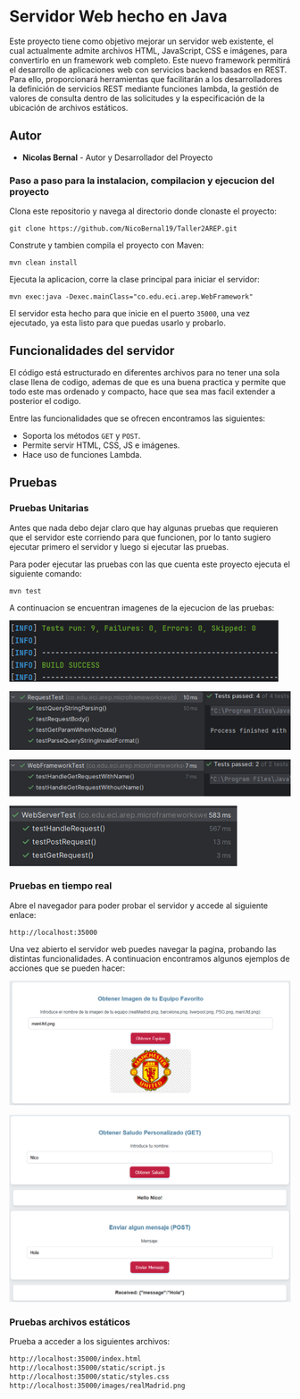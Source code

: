 # Servidor Web hecho en Java

Este proyecto tiene como objetivo mejorar un servidor web existente, el cual actualmente admite archivos HTML, JavaScript, CSS e imágenes, para convertirlo en un framework web completo. Este nuevo framework permitirá el desarrollo de aplicaciones web con servicios backend basados en REST. Para ello, proporcionará herramientas que facilitarán a los desarrolladores la definición de servicios REST mediante funciones lambda, la gestión de valores de consulta dentro de las solicitudes y la especificación de la ubicación de archivos estáticos.

## Autor

* **Nicolas Bernal** - Autor y Desarrollador del Proyecto

### Paso a paso para la instalacion, compilacion y ejecucion del proyecto

Clona este repositorio y navega al directorio donde clonaste el proyecto:

```
git clone https://github.com/NicoBernal19/Taller2AREP.git
```

Construte y tambien compila el proyecto con Maven:

```
mvn clean install
```

Ejecuta la aplicacion, corre la clase principal para iniciar el servidor:

```
mvn exec:java -Dexec.mainClass="co.edu.eci.arep.WebFramework"
```

El servidor esta hecho para que inicie en el puerto `35000`, una vez ejecutado, ya esta listo para que puedas usarlo y probarlo.

## Funcionalidades del servidor

El código está estructurado en diferentes archivos para no tener una sola clase llena de codigo, ademas de que es una buena practica y permite que todo este mas ordenado y compacto, hace que sea mas facil extender a posterior el codigo.

Entre las funcionalidades que se ofrecen encontramos las siguientes:

- Soporta los métodos `GET` y `POST`.
- Permite servir HTML, CSS, JS e imágenes.
- Hace uso de funciones Lambda.

## Pruebas

### Pruebas Unitarias

Antes que nada debo dejar claro que hay algunas pruebas que requieren que el servidor este corriendo para que funcionen, por lo tanto sugiero ejecutar primero el servidor y luego si ejecutar las pruebas.

Para poder ejecutar las pruebas con las que cuenta este proyecto ejecuta el siguiente comando:

```
mvn test
```

A continuacion se encuentran imagenes de la ejecucion de las pruebas:

![imagen](src/main/resources/images/1.png)

![imagen](src/main/resources/images/2.png)

![imagen](src/main/resources/images/3.png)

![imagen](src/main/resources/images/4.png)

### Pruebas en tiempo real

Abre el navegador para poder probar el servidor y accede al siguiente enlace:

```
http://localhost:35000
```

Una vez abierto el servidor web puedes navegar la pagina, probando las distintas funcionalidades. A continuacion encontramos algunos ejemplos de acciones que se pueden hacer:

![imagen](src/main/resources/images/5.png)

![imagen](src/main/resources/images/6.png)


### Pruebas archivos estáticos

Prueba a acceder a los siguientes archivos:

```
http://localhost:35000/index.html
http://localhost:35000/static/script.js
http://localhost:35000/static/styles.css
http://localhost:35000/images/realMadrid.png
```
